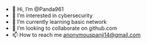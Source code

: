 - 👋 Hi, I’m @Panda961
- 👀 I’m interested in cybersecurity
- 🌱 I’m currently learning basic network
- 💞️ I’m looking to collaborate on github.com
- 📫 How to reach me anonymouspanji14@gmail.com

<!---
Panda961/Panda961 is a ✨ special ✨ repository because its `README.md` (this file) appears on your GitHub profile.
You can click the Preview link to take a look at your changes.
--->
